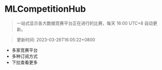 # MLCompetitionHub

> 一站式显示各大数据竞赛平台正在进行的比赛，每天 16:00 UTC+8 自动更新。
  
> 更新时间: 2023-03-26T16:05:22+0800 

* 多家竞赛平台
* 多种订阅方式
* 下拉查看更多